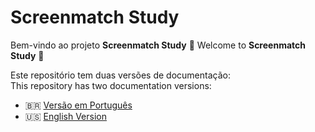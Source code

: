 # Screenmatch Study

Bem-vindo ao projeto **Screenmatch Study** 👋
Welcome to **Screenmatch Study** 👋

Este repositório tem duas versões de documentação:  
This repository has two documentation versions:

- 🇧🇷 [Versão em Português](./README.pt-BR.md)
- 🇺🇸 [English Version](./README.en-US.md)

